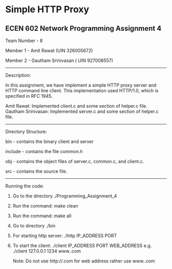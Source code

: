 
# Simple HTTP Proxy


ECEN 602 Network Programming Assignment 4
-------------------------------------------------------------------------------------------------------------------------

Team Number - 8

Member 1 - Amit Rawat (UIN 326005672)

Member 2 - Gautham Srinivasan ( UIN 927008557)

------------------------------------------------------------------------------------------------------------------------
Description:

In this assignment, we have implement a simple HTTP proxy server and HTTP command line client. This implementation used HTTP/1.0, which is specified in RFC 1945.

Amit Rawat: Implemented client.c and some section of helper.c file.
Gautham Srinivasan: Implemented server.c and some section of helper.c file.

--------------------------------------------------------------------------------------------------------------------------
Directory Structure:

bin - contains the binary client and server

include - contains the file common.h

obj - contains the object files of server.c, common.c, and client.c.

src - contains the source file.

--------------------------------------------------------------------------------------------------------------------------
Running the code:
1. Go to the directory ./Programming_Assignment_4
2. Run the command: make clean
3. Run the command: make all
4. Go to directory ./bin
5. For starting http server: ./http IP_ADDRESS PORT
6. To start the client: ./client IP_ADDRESS PORT WEB_ADDRESS
   e.g. ./client 127.0.0.1 1234 www.<domain>.com
   
   Note: Do not use http://<domain>.com for web address rather use www.<domain>.com


